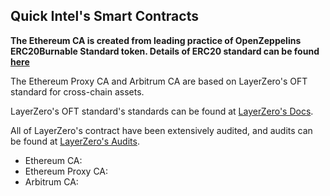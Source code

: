 ## Quick Intel's Smart Contracts ##

**The Ethereum CA is created from leading practice of OpenZeppelins ERC20Burnable Standard token. Details of ERC20 standard can be found [here](https://docs.openzeppelin.com/contracts/4.x/api/token/erc20)**

The Ethereum Proxy CA and Arbitrum CA are based on LayerZero's OFT standard for cross-chain assets.

LayerZero's OFT standard's standards can be found at [LayerZero's Docs](https://layerzero.gitbook.io/docs/evm-guides/layerzero-omnichain-contracts/oft/oft-v1).

All of LayerZero's contract have been extensively audited, and audits can be found at [LayerZero's Audits](https://layerzero.gitbook.io/docs/technical-reference/audits).

- Ethereum CA:
- Ethereum Proxy CA:
- Arbitrum CA:
